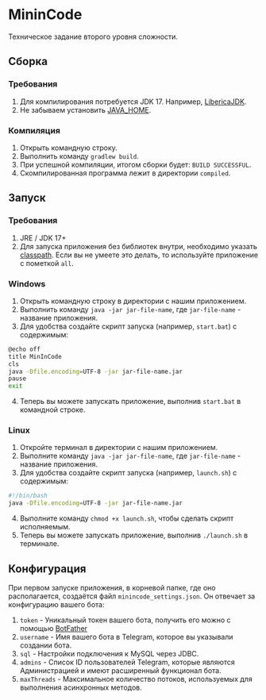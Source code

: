 # MininCode
Техническое задание второго уровня сложности.

## Сборка

### Требования
1. Для компилирования потребуется JDK 17. Например, [LibericaJDK](https://github.com/bell-sw/Liberica/releases).
2. Не забываем установить [JAVA_HOME](https://stackoverflow.com/questions/25270314/setting-java-home-in-windows).

### Компиляция
1. Открыть командную строку.
2. Выполнить команду `gradlew build`.
3. При успешной компиляции, итогом сборки будет: `BUILD SUCCESSFUL`.
4. Скомпилированная программа лежит в директории `compiled`. 

## Запуск

### Требования
1. JRE / JDK 17+
2. Для запуска приложения без библиотек внутри, необходимо указать [classpath](https://stackoverflow.com/questions/18413014/run-a-jar-file-from-the-command-line-and-specify-classpath). Если вы не умеете это делать, то используйте приложение с пометкой `all`.

### Windows
1. Открыть командную строку в директории с нашим приложением.
2. Выполнить команду `java -jar jar-file-name`, где `jar-file-name` - название приложения.
3. Для удобства создайте скрипт запуска (например, `start.bat`) с содержимым:
```bash
@echo off
title MinInCode
cls
java -Dfile.encoding=UTF-8 -jar jar-file-name.jar
pause
exit
```
4. Теперь вы можете запускать приложение, выполнив `start.bat` в командной строке.

### Linux
1. Откройте терминал в директории с нашим приложением.
2. Выполните команду `java -jar jar-file-name`, где `jar-file-name` - название приложения.
3. Для удобства создайте скрипт запуска (например, `launch.sh`) с содержимым:
```bash
#!/bin/bash
java -Dfile.encoding=UTF-8 -jar jar-file-name.jar
```
4. Выполните команду `chmod +x launch.sh`, чтобы сделать скрипт исполняемым.
5. Теперь вы можете запускать приложение, выполнив `./launch.sh` в терминале.

## Конфигурация
При первом запуске приложения, в корневой папке, где оно располагается, создаётся файл `minincode_settings.json`. Он отвечает за конфигурацию вашего бота:
1. `token` - Уникальный токен вашего бота, получить его можно с помощью [BotFather](https://telegram.me/BotFather)
2. `username` - Имя вашего бота в Telegram, которое вы указывали создании бота.
3. `sql` - Настройки подключения к MySQL через JDBC.
4. `admins` - Список ID пользователей Telegram, которые являются Администрацией и имеют расширенный функционал бота.
5. `maxThreads` - Максимальное количество потоков, используемых для выполнения асинхронных методов.